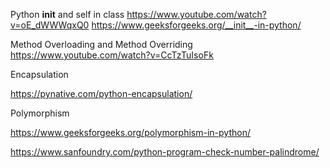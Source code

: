 
Python __init__ and self in class
https://www.youtube.com/watch?v=oE_dWWWqxQ0
https://www.geeksforgeeks.org/__init__-in-python/


Method Overloading and Method Overriding
https://www.youtube.com/watch?v=CcTzTuIsoFk

Encapsulation 

https://pynative.com/python-encapsulation/

Polymorphism 

https://www.geeksforgeeks.org/polymorphism-in-python/

https://www.sanfoundry.com/python-program-check-number-palindrome/
